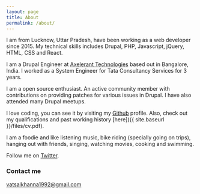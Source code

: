 ```yaml
---
layout: page
title: About
permalink: /about/
---
```


I am from Lucknow, Uttar Pradesh, have been working as a web developer since 2015. My technical skills includes Drupal, PHP, Javascript, jQuery, HTML, CSS and React.

I am a Drupal Engineer at [Axelerant Technologies](https://www.axelerant.com) based out in Bangalore, India. I worked as a System Engineer for Tata Consultancy Services for 3 years.

I am a open source enthusiast. An active community member with contributions on providing patches for various issues in Drupal. I have also attended many Drupal meetups.

I love coding, you can see it by visiting my [Github](https://github.com/vatsalkhanna1992) profile. Also, check out my qualifications and past working history [here]({{ site.baseurl }}/files/cv.pdf). 

I am a foodie and like listening music, bike riding (specially going on trips), hanging out with friends, singing, watching movies, cooking and swimming.

Follow me on [Twitter](https://twitter.com/vatsalkhanna92).

### Contact me

[vatsalkhanna1992@gmail.com](mailto:vatsalkhanna1992@gmail.com)

